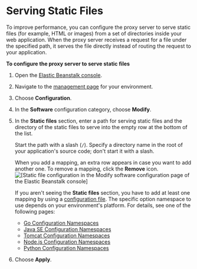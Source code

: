 # Serving Static Files<a name="environment-cfg-staticfiles"></a>

To improve performance, you can configure the proxy server to serve static files \(for example, HTML or images\) from a set of directories inside your web application\. When the proxy server receives a request for a file under the specified path, it serves the file directly instead of routing the request to your application\.

**To configure the proxy server to serve static files**

1. Open the [Elastic Beanstalk console](https://console.aws.amazon.com/elasticbeanstalk)\.

1. Navigate to the [management page](environments-console.md) for your environment\.

1. Choose **Configuration**\.

1. In the **Software** configuration category, choose **Modify**\.

1. In the **Static files** section, enter a path for serving static files and the directory of the static files to serve into the empty row at the bottom of the list\.

   Start the path with a slash \(`/`\)\. Specify a directory name in the root of your application's source code; don't start it with a slash\.

   When you add a mapping, an extra row appears in case you want to add another one\. To remove a mapping, click the **Remove** icon\.  
![\[Static file configuration in the Modify software configuration page of the Elastic Beanstalk console\]](http://docs.aws.amazon.com/elasticbeanstalk/latest/dg/images/environment-cfg-static-files.png)

   If you aren't seeing the **Static files** section, you have to add at least one mapping by using a [configuration file](ebextensions.md)\. The specific option namespace to use depends on your environment's platform\. For details, see one of the following pages:
   + [Go Configuration Namespaces](go-environment.md#go-namespaces)
   + [Java SE Configuration Namespaces](java-se-platform.md#java-se-namespaces)
   + [Tomcat Configuration Namespaces](java-tomcat-platform.md#java-tomcat-namespaces)
   + [Node\.js Configuration Namespaces](create_deploy_nodejs.container.md#nodejs-namespaces)
   + [Python Configuration Namespaces](create-deploy-python-container.md#python-namespaces)

1. Choose **Apply**\.